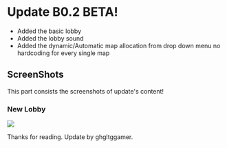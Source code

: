 # Update B0.2 BETA!
- Added the basic lobby
- Added the lobby sound
- Added the dynamic/Automatic map allocation from drop down menu no hardcoding for every single map

## ScreenShots
This part consists the screenshots of update's content!

### New Lobby
<img src="/img/lobby.png">

Thanks for reading.
Update by ghgltggamer.